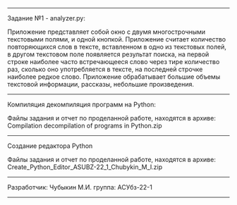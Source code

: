 ------------------------------

Задание №1 - analyzer.py:

Приложение представляет собой окно с двумя многострочными текстовыми полями, и одной кнопкой.
Приложение считает количество повторяющихся слов в тексте, вставленном в одно из текстовых полей, в другом текстовом поле появляется результат поиска, на первой строке наиболее часто встречающееся слово через тире количество раз, сколько оно употребляется в тексте, на последней строчке наиболее редкое слово. 
Приложение обрабатывает большие объемы текстовой информации, рассказы, небольшие произведения. 

------------------------------

Компиляция декомпиляция программ на Python:

Файлы задания и отчет по проделанной работе, находятся в архиве:
Compilation decompilation of programs in Python.zip

------------------------------

Создание редактора Python

Файлы задания и отчет по проделанной работе, находятся в архиве:
Create_Python_Editor_ASUBZ-22_1_Chubykin_M_I.zip


------------------------------

Разработчик: Чубыкин М.И. группа: АСУбз-22-1

------------------------------
